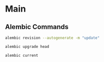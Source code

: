 # Main

## Alembic Commands

```bash
alembic revision --autogenerate -m "update"
```

```bash
alembic upgrade head
```

```bash
alembic current
```
